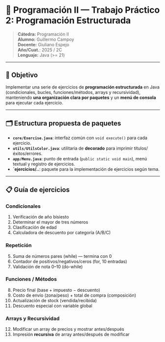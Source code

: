 # 🧩 Programación II — Trabajo Práctico 2: **Programación Estructurada**

> **Cátedra:** Programación II  
> **Alumno:** Guillermo Campoy  
> **Docente:** Giuliano Espejo  
> **Año/Cuat.**: 2025 / 2C  
> **Lenguaje:** Java (>= 21)
---

## 🎯 Objetivo
Implementar una serie de ejercicios de **programación estructurada** en Java (condicionales, bucles, funciones/métodos, arrays y recursividad), manteniendo **una organización clara por paquetes** y un **menú de consola** para ejecutar cada ejercicio.

---

## 🗂️ Estructura propuesta de paquetes

- **`core/Exercise.java`**: interfaz común con `void execute()` para cada ejercicio.
- **`utils/UtilsColor.java`**: utilitaria de **decorado** para imprimir títulos/éxitos/errores.
- **`app/Menu.java`**: punto de entrada (`public static void main`), menú textual y registro de ejercicios.
- **`ejercicios/..**: paquete para la implementación de ejercicios según tema.

---

## 📋 Guía de ejercicios

### Condicionales
1. Verificación de año bisiesto
2. Determinar el mayor de tres números
3. Clasificación de edad
4. Calculadora de descuento por categoría (A/B/C)

### Repetición
5. Suma de números pares (while) — termina con 0
6. Contador de positivos/negativos/ceros (for, 10 entradas)
7. Validación de nota 0–10 (do-while)

### Funciones / Métodos
8. Precio final (base + impuesto − descuento)
9. Costo de envío (zona/peso) + total de compra (composición)
10. Actualización de stock (vendida/recibida)
11. Descuento especial con variable global

### Arrays y Recursividad
12. Modificar un array de precios y mostrar antes/después
13. Impresión **recursiva** de array antes/después de modificar
